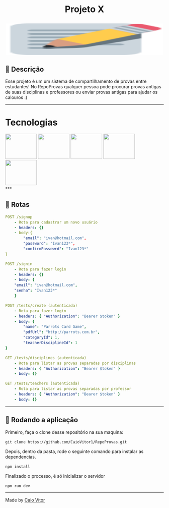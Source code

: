 # <p align = "center"> Projeto X </p>

<p align="center">
   <img height="100" width="500" src="src/assets/iconReadMe.svg"/>
</p>

<p align = "center">
 
</p>


##  :notebook_with_decorative_cover: Descrição

Esse projeto é um um sistema de compartilhamento de provas entre estudantes!
No RepoProvas qualquer pessoa pode procurar provas antigas de suas disciplinas e professores ou enviar provas antigas para ajudar os calouros :)

***

# Tecnologias
<div display='flex'>
<img height="80" width="100" src="https://cdn.jsdelivr.net/gh/devicons/devicon/icons/typescript/typescript-original.svg" />
<img height="80" width="100" src="https://cdn.jsdelivr.net/gh/devicons/devicon/icons/npm/npm-original-wordmark.svg" />
<img height="80" width="100" src="https://cdn.jsdelivr.net/gh/devicons/devicon/icons/nodejs/nodejs-original-wordmark.svg" />
<img height="80" width="100" src="https://cdn.jsdelivr.net/gh/devicons/devicon/icons/express/express-original-wordmark.svg" />
<img height="80" width="100" src="https://cdn.jsdelivr.net/gh/devicons/devicon/icons/postgresql/postgresql-original-wordmark.svg" />
<div>
***

## :rocket: Rotas

```yml
POST /signup
    - Rota para cadastrar um novo usuário
    - headers: {}
    - body:{
        "email": "ivan@hotmail.com",
        "password": "Ivan123*",
        "confirmPassowrd": "Ivan123*"
}
```
    
```yml 
POST /signin
    - Rota para fazer login
    - headers: {}
    - body: {
    "email": "ivan@hotmail.com",
    "senha": "Ivan123*"
    }
```

```yml 
POST /tests/create (autenticada)
    - Rota para fazer login
    - headers: { "Authorization": "Bearer $token" }
    - body: {
        "name": "Parrots Card Game",
        "pdfUrl": "http://parrots.com.br", 
        "categoryId": 1, 
        "teacherDisciplineId": 1
}
```
    
```yml 
GET /tests/disciplines (autenticada)
    - Rota para listar as provas separadas por disciplinas
    - headers: { "Authorization": "Bearer $token" }
    - body: {}
```

```yml
GET /tests/teachers (autenticada)
    - Rota para listar as provas separadas por professor
    - headers: { "Authorization": "Bearer $token" }
    - body: {}
``` 


***

## 🏁 Rodando a aplicação


Primeiro, faça o clone desse repositório na sua maquina:

```
git clone https://github.com/CaioVitor1/RepoProvas.git
```

Depois, dentro da pasta, rode o seguinte comando para instalar as dependencias.

```
npm install
```

Finalizado o processo, é só inicializar o servidor
```
npm run dev
```

---

Made by <a href='https://www.linkedin.com/in/caiovitor33/'> Caio Vitor </a>

